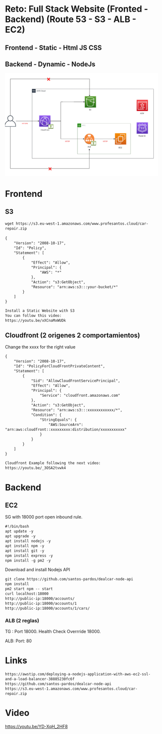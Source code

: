 # Reto: Full Stack Website (Fronted - Backend)  (Route 53 - S3 - ALB - EC2)
## Frontend - Static  - Html JS CSS
## Backend  - Dynamic - NodeJs
![](images/01.png)

# Frontend 

## S3
```
wget https://s3.eu-west-1.amazonaws.com/www.profesantos.cloud/car-repair.zip

{
    "Version": "2008-10-17",
    "Id": "Policy",
    "Statement": [
        {
            "Effect": "Allow",
            "Principal": {
                "AWS": "*"
            },
            "Action": "s3:GetObject",
            "Resource": "arn:aws:s3:::your-bucket/*"
        }
    ]
}
```
```
Install a Static Website with S3
You can follow this video: 
https://youtu.be/xXCnaMxWUDk
```

## Cloudfront (2 origenes 2 comportamientos)

Change the xxxx for the right value
```
{
    "Version": "2008-10-17",
    "Id": "PolicyForCloudFrontPrivateContent",
    "Statement": [
        {
            "Sid": "AllowCloudFrontServicePrincipal",
            "Effect": "Allow",
            "Principal": {
                "Service": "cloudfront.amazonaws.com"
            },
            "Action": "s3:GetObject",
            "Resource": "arn:aws:s3:::xxxxxxxxxxxx/*",
            "Condition": {
                "StringEquals": {
                    "AWS:SourceArn": "arn:aws:cloudfront::xxxxxxxxx:distribution/xxxxxxxxxxx"
                }
            }
        }
    ]
}
```
```
Cloudfront Example following the next video:
https://youtu.be/_3OSA2tvwk4
```

# Backend

## EC2
SG with 18000 port open inbound rule.

```
#!/bin/bash
apt update -y
apt upgrade -y
apt install nodejs -y
apt install npm -y
apt install git -y
npm install express -y
npm install -g pm2 -y
```
Download and install Nodejs API
```
git clone https://github.com/santos-pardos/dealcar-node-api
npm install
pm2 start npm -- start
curl localhost:18000
http://public-ip:18000/accounts/
http://public-ip:18000/accounts/1
http://public-ip:18000/accounts/1/cars/
```

### ALB (2 reglas)
TG : Port 18000. Health Check Overrride 18000.

ALB: Port: 80

# Links
```
https://awstip.com/deploying-a-nodejs-application-with-aws-ec2-ssl-and-a-load-balancer-38885230fc6f
https://github.com/santos-pardos/dealcar-node-api
https://s3.eu-west-1.amazonaws.com/www.profesantos.cloud/car-repair.zip
```

# Video
https://youtu.be/YD-XqH_2HF8
